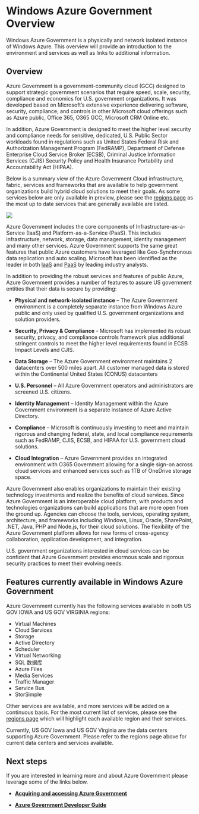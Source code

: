 <properties 
   pageTitle="Azure Government Overview" 
   description="This article provides an overview of the Azure Government Cloud capabilities and the trustworthy design and security used to support compliance applicable to federal, state, and local government organizations and their partners. " 
   services="Azure-Government" 
   documentationCenter="" 
   authors="joharve2" 
   manager="chrisnie" 
   editor=""/>

<tags
   ms.service="multiple"
   ms.date="07/22/2015"
   wa.date=""/>

#  Windows Azure Government Overview 

<p> Windows Azure Government is a physically and network isolated instance of Windows Azure.  This overview will provide an introduction to the environment and services as well as links to additional information.


## <a name="Overview"></a>Overview

Azure Government is a government-community cloud (GCC) designed to support strategic government scenarios that require speed, scale, security, compliance and economics for U.S. government organizations.   It was developed based on Microsoft’s extensive experience delivering software, security, compliance, and controls in other Microsoft cloud offerings such as Azure public, Office 365, O365 GCC, Microsoft CRM Online etc. 

In addition, Azure Government is designed to meet the higher level security and compliance needs for sensitive, dedicated, U.S. Public Sector workloads found in regulations such as United States Federal Risk and Authorization Management Program (FedRAMP), Department of Defense Enterprise Cloud Service Broker (ECSB), Criminal Justice Information Services (CJIS) Security Policy and Health Insurance Portability and Accountability Act (HIPAA).     

Below is a summary view of the Azure Government Cloud infrastructure, fabric, services and frameworks that are available to help government organizations build hybrid cloud solutions to meet their goals.  As some services below are only available in preview, please see the [regions page](http://www.windowsazure.cn/regions/#services) as the most up to date services that are generally available are listed.

![][2]

Azure Government includes the core components of Infrastructure-as-a-Service (IaaS) and Platform-as-a-Service (PaaS).  This includes infrastructure, network, storage, data management, identity management and many other services.  Azure Government supports the same great features that public Azure customers have leveraged like Geo-Synchronous data replication and auto scaling. Microsoft has been identified as the leader in both <a href="https://www.gartner.com/doc/2575715/magic-quadrant-cloud-infrastructure-service" target="_new">IaaS</a> and <a href="https://www.gartner.com/doc/2645317/magic-quadrant-enterprise-application-platform" target="_new">PaaS<a/> by leading industry analysts.

In addition to providing the robust services and features of public Azure, Azure Government provides a number of features to assure US government entities that their data is secure by providing:

- **Physical and network-isolated instance** – The Azure Government environment is a completely separate instance from Windows Azure public and only used by qualified U.S. government organizations and solution providers.

- **Security, Privacy & Compliance** - Microsoft has implemented its robust security, privacy, and compliance controls framework plus additional stringent controls to meet the higher level requirements found in ECSB Impact Levels and CJIS. 

- **Data Storage** – The Azure Government environment maintains 2 datacenters over 500 miles apart. All customer managed data is stored within the Continental United States (CONUS) datacenters

- **U.S. Personnel** – All Azure Government operators and administrators are screened U.S. citizens.

- **Identity Management** – Identity Management within the Azure Government environment is a separate instance of Azure Active Directory.

- **Compliance** – Microsoft is continuously investing to meet and maintain rigorous and changing federal, state, and local compliance requirements such as FedRAMP, CJIS, ECSB, and HIPAA for U.S. government cloud solutions. 

- **Cloud Integration** – Azure Government provides an integrated environment with O365 Government allowing for a single sign-on across cloud services and enhanced services such as 1TB of OneDrive storage space.

Azure Government also enables organizations to maintain their existing technology investments and realize the benefits of cloud services.  Since Azure Government is an interoperable cloud platform, with products and technologies organizations can build applications that are more open from the ground up.  Agencies can choose the tools, services, operating system, architecture, and frameworks including Windows, Linux, Oracle, SharePoint, .NET, Java, PHP and Node.js, for their cloud solutions. The flexibility of the Azure Government platform allows for new forms of cross-agency collaboration, application development, and integration.  

U.S. government organizations interested in cloud services can be confident that Azure Government provides enormous scale and rigorous security practices to meet their evolving needs. 







## <a name="Features"></a> Features currently available in Windows Azure Government
Azure Government currently has the following services available in both US GOV IOWA and US GOV VIRGINIA regions:

- Virtual Machines
- Cloud Services
- Storage
- Active Directory
- Scheduler
- Virtual Networking
- SQL 数据库
- Azure Files
- Media Services
- Traffic Manager
- Service Bus
- StorSimple

Other services are available, and more services will be added on a continuous basis.  For the most current list of services, please see the [regions page](http://www.windowsazure.cn/regions/#services) which will highlight each available region and their services.  

Currently, US GOV Iowa and US GOV Virginia are the data centers supporting Azure Government.  Please refer to the regions page above for current data centers and services available.

<!--Every topic should have next steps and links to the next logical set of content to keep the customer engaged -->

## <a name="next"></a>Next steps

If you are interested in learning more and about Azure Government please leverage some of the links below.

- **<A href="http://azure.com/gov">Acquiring and accessing Azure Government</a>**

- **<A href="/azure-government-developer-guide">Azure Government Developer Guide</a>**

<!--- **<A href="/azure-government-service-description">Azure Government Service Descriptions</a>**-->




<!-- Images. -->

[1]: ./media/azure-government-developer-guide/publisherguide.png
[2]: ./media/azure-government-overview/azure-gov-overview.jpg

<!--Link references-->
[Link 1 to another www.windowsazure.cn documentation topic]: /documentation/articles/virtual-machines-windows-tutorial
[Link 2 to another www.windowsazure.cn documentation topic]: /documentation/articles/web-sites-custom-domain-name
[Link 3 to another www.windowsazure.cn documentation topic]: /documentation/articles/storage-whatis-account
